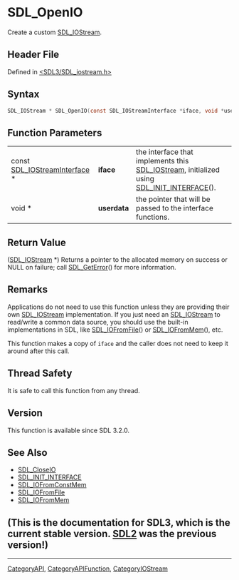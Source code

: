# SDL_OpenIO

Create a custom [SDL_IOStream](SDL_IOStream).

## Header File

Defined in [<SDL3/SDL_iostream.h>](https://github.com/libsdl-org/SDL/blob/main/include/SDL3/SDL_iostream.h)

## Syntax

```c
SDL_IOStream * SDL_OpenIO(const SDL_IOStreamInterface *iface, void *userdata);
```

## Function Parameters

|                                                        |              |                                                                                                                                |
| ------------------------------------------------------ | ------------ | ------------------------------------------------------------------------------------------------------------------------------ |
| const [SDL_IOStreamInterface](SDL_IOStreamInterface) * | **iface**    | the interface that implements this [SDL_IOStream](SDL_IOStream), initialized using [SDL_INIT_INTERFACE](SDL_INIT_INTERFACE)(). |
| void *                                                 | **userdata** | the pointer that will be passed to the interface functions.                                                                    |

## Return Value

([SDL_IOStream](SDL_IOStream) *) Returns a pointer to the allocated memory
on success or NULL on failure; call [SDL_GetError](SDL_GetError)() for more
information.

## Remarks

Applications do not need to use this function unless they are providing
their own [SDL_IOStream](SDL_IOStream) implementation. If you just need an
[SDL_IOStream](SDL_IOStream) to read/write a common data source, you should
use the built-in implementations in SDL, like
[SDL_IOFromFile](SDL_IOFromFile)() or [SDL_IOFromMem](SDL_IOFromMem)(),
etc.

This function makes a copy of `iface` and the caller does not need to keep
it around after this call.

## Thread Safety

It is safe to call this function from any thread.

## Version

This function is available since SDL 3.2.0.

## See Also

- [SDL_CloseIO](SDL_CloseIO)
- [SDL_INIT_INTERFACE](SDL_INIT_INTERFACE)
- [SDL_IOFromConstMem](SDL_IOFromConstMem)
- [SDL_IOFromFile](SDL_IOFromFile)
- [SDL_IOFromMem](SDL_IOFromMem)


## (This is the documentation for SDL3, which is the current stable version. [SDL2](https://wiki.libsdl.org/SDL2/) was the previous version!)



----
[CategoryAPI](CategoryAPI), [CategoryAPIFunction](CategoryAPIFunction), [CategoryIOStream](CategoryIOStream)

